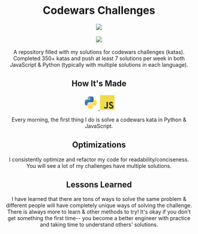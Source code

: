 <h1 align="center">Codewars Challenges</h1>

<div align="center">
  <a href="https://www.codewars.com/users/raisa-d" target="_blank">
    <img src="https://img.shields.io/badge/Codewars-f05656?logo=codewars&style=for-the-badge">
  </a>
</div>

<p align="center">
  <img src="https://github.com/raisa-d/codewars-solutions/assets/144272001/6d55e540-c7ba-4ae5-865d-ddb8dfdcbd08" width=750>
</p>

<p align="center">A repository filled with my solutions for codewars challenges (katas). Completed 350+ katas and push at least 7 solutions per week in both JavaScript & Python (typically with multiple solutions in each language).</p>

<div align="center">
  <h2>How It's Made</h2>
  <a href="https://www.python.org" target="_blank" rel="noreferrer"> 
    <img src="https://raw.githubusercontent.com/devicons/devicon/master/icons/python/python-original.svg" alt="python" width="40" height="40"/> 
  </a> 
  <a href="https://developer.mozilla.org/en-US/docs/Web/JavaScript" target="_blank" rel="noreferrer"> 
    <img src="https://raw.githubusercontent.com/devicons/devicon/master/icons/javascript/javascript-original.svg" alt="javascript" width="40" height="40"/> 
  </a> 
  <p>
    Every morning, the first thing I do is solve a codewars kata in Python & JavaScript.
  </p>

  <h2>Optimizations</h2>
  <p>I consistently optimize and refactor my code for readability/conciseness. You will see a lot of my challenges have multiple solutions.</p>

  <h2>Lessons Learned</h2>
  <p>I have learned that there are tons of ways to solve the same problem & different people will have completely unique ways of solving the challenge. There is always more to learn & other methods to try! It's okay if you don't get something the first time-- you become a better engineer with practice and taking time to understand others' solutions.</p>
</div>
